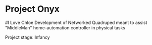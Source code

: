 # Project Onyx
#I Love Chloe
Development of Networked Quadruped meant to assist "MiddleMan" home-automation controller in physical tasks

Project stage: Infancy


